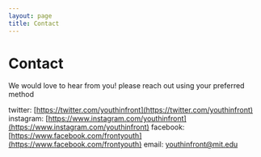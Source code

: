```yaml
---
layout: page
title: Contact
---
```


Contact
=======
We would love to hear from you! please reach out using your preferred method

twitter: [https://twitter.com/youthinfront](https://twitter.com/youthinfront)
instagram: [https://www.instagram.com/youthinfront](https://www.instagram.com/youthinfront)
facebook: [https://www.facebook.com/frontyouth](https://www.facebook.com/frontyouth)
email: [youthinfront@mit.edu](mailto:youthinfront@mit.edu)